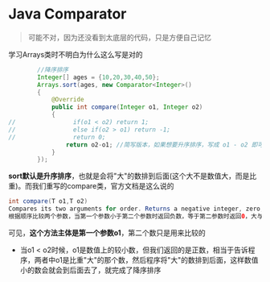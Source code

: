 # Java Comparator

> 可能不对，因为还没看到太底层的代码，只是方便自己记忆

学习Arrays类时不明白为什么这么写是对的

```java
        //降序排序
		Integer[] ages = {10,20,30,40,50};
        Arrays.sort(ages, new Comparator<Integer>()
        {
            @Override
            public int compare(Integer o1, Integer o2)
            {
//                if(o1 < o2) return 1;
//                else if(o2 > o1) return -1;
//                return 0;
                return o2-o1; //简写版本，如果想要升序排序，写成 o1 - o2 即可
            }
        });
```

**sort默认是升序排序**，也就是会将"大"的数排到后面(这个大不是数值大，而是比重)。而我们重写的compare类，官方文档是这么说的

```java
int compare(T o1,T o2)
Compares its two arguments for order. Returns a negative integer, zero, or a positive integer as the first argument is less than, equal to, or greater than the second.
根据顺序比较两个参数，当第一个参数小于第二个参数时返回负数，等于第二参数时返回0，大与第二参数时返回正数
```

可见，**这个方法主体是第一个参数o1**，第二个数只是用来比较的

- 当o1 < o2时候，o1是数值上的较小数，但我们返回的是正数，相当于告诉程序，两者中o1是比重"大"的那个数，然后程序将"大"的数排到后面，这样数值小的数会就会到后面去了，就完成了降序排序